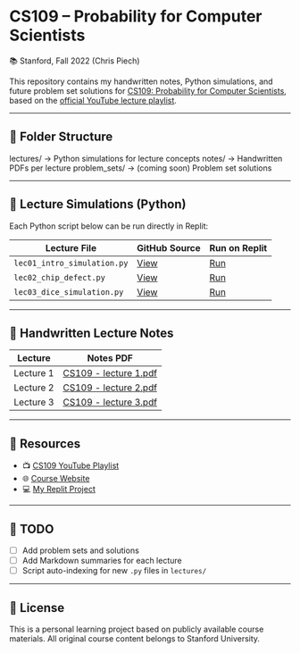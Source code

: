 # CS109 – Probability for Computer Scientists  
📚 Stanford, Fall 2022 (Chris Piech)

This repository contains my handwritten notes, Python simulations, and future problem set solutions for [CS109: Probability for Computer Scientists](https://web.stanford.edu/class/cs109/), based on the [official YouTube lecture playlist](https://www.youtube.com/playlist?list=PLoROMvodv4rOpr_A7B9SriE_iZmkanvUg).


---

## 📁 Folder Structure

lectures/ → Python simulations for lecture concepts
notes/ → Handwritten PDFs per lecture
problem_sets/ → (coming soon) Problem set solutions


---

## 🧪 Lecture Simulations (Python)

Each Python script below can be run directly in Replit:

| Lecture File | GitHub Source | Run on Replit |
|--------------|----------------|----------------|
| `lec01_intro_simulation.py` | [View](lectures/lec01_intro_simulation.py) | [Run](https://replit.com/@prgazevedo/CS109-1#lectures/lec01_intro_simulation.py) |
| `lec02_chip_defect.py`      | [View](lectures/lec02_chip_defect.py)      | [Run](https://replit.com/@prgazevedo/CS109-1#lectures/lec02_chip_defect.py) |
| `lec03_dice_simulation.py`  | [View](lectures/lec03_dice_simulation.py)  | [Run](https://replit.com/@prgazevedo/CS109-1#lectures/lec03_dice_simulation.py) |
<!-- Add new lecture files here as needed -->

---

## 📝 Handwritten Lecture Notes

| Lecture | Notes PDF |
|---------|-----------|
| Lecture 1 | [CS109 - lecture 1.pdf](notes/CS109%20-%20lecture%201.pdf) |
| Lecture 2 | [CS109 - lecture 2.pdf](notes/CS109%20-%20lecture%202.pdf) |
| Lecture 3 | [CS109 - lecture 3.pdf](notes/CS109%20-%20lecture%203.pdf) |
<!-- Add new notes as they’re exported -->

---

## 🔗 Resources

- 📺 [CS109 YouTube Playlist](https://www.youtube.com/playlist?list=PLoROMvodv4rOpr_A7B9SriE_iZmkanvUg)  
- 🌐 [Course Website](https://web.stanford.edu/class/cs109/)  
- 💻 [My Replit Project](https://replit.com/@prgazevedo/CS109-1)

---

## 🚧 TODO

- [ ] Add problem sets and solutions  
- [ ] Add Markdown summaries for each lecture  
- [ ] Script auto-indexing for new `.py` files in `lectures/`

---

## 📌 License

This is a personal learning project based on publicly available course materials. All original course content belongs to Stanford University.

